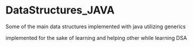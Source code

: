 # DataStructures_JAVA
Some of the main data structures implemented with java utilizing generics 

implemented for the sake of learning and helping other while learning DSA
